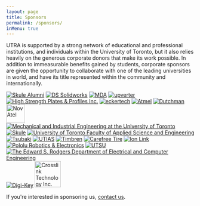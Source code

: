```yaml
---
layout: page
title: Sponsors
permalink: /sponsors/
inMenu: true
---
```


UTRA is supported by a strong network of educational and professional institutions, and individuals within the University of Toronto, but it also relies heavily on the generous corporate donors that make its work possible. In addition to immeasurable benefits gained by students, corporate sponsors are given the opportunity to collaborate with one of the leading universities in world, and have its title represented within the community and internationally.

[![Skule Alumni](http://www.utra.ca/Pictures/Sponsors/block/skuleAlumni.jpg)](http://alumni.utoronto.ca)
[![DS Solidworks](http://www.utra.ca/Pictures/Sponsors/block/solidworks.jpg)](http://www.solidworks.com)
[![MDA](http://www.utra.ca/Pictures/Sponsors/block/mda_logo.jpg)](http://sm.mdacorporation.com)
[![upverter](http://www.utra.ca/Pictures/Sponsors/block/upverter_logo.png)](http://upverter.com)
[![High Strength Plates & Profiles Inc.](http://www.utra.ca/Pictures/Sponsors/block/hspp.jpg)](http://www.highstrengthplates.com)
[![eckertech](http://www.utra.ca/Pictures/Sponsors/block/eckertech.jpg)](http://www.eckertech.com)
[![Atmel](http://utra.ca/Pictures/Sponsors/block/atmel.jpg)](http://www.atmel.com)
[![Dutchman](http://www.utra.ca/Pictures/Sponsors/block/dutchman.jpg)](http://www.dutchman.jpg)
<a href="http://www.novatel.com"><img style="height:50px;" alt="NovAtel" src="http://www.utra.ca/Pictures/Sponsors/block/novatel_COL.gif"></a>
[![Mechanical and Industrial Engineering at the University of Toronto](http://www.utra.ca/Pictures/Sponsors/block/mie.jpg)](http://www.mie.utoronto.ca)
[![Skule](http://www.utra.ca/Pictures/Sponsors/block/engsoc.jpg)](http://engsoc.skule.ca)
[![University of Toronto Faculty of Applied Science and Engineering](http://utra.ca/Pictures/Sponsors/block/UTengineering.jpg)](http://engineering.utoronto.ca)
[![Tsubaki](http://utra.ca/Pictures/Sponsors/block/Tsubaki-Logo.jpg)](http://tsubaki.ca)
[![UTIAS](http://utra.ca/Pictures/Sponsors/block/UTIAS.jpg)](http://www.utias.utoronto.ca)
[![Timbren](http://utra.ca/Pictures/Sponsors/block/timbren-logo.gif)](http://www.timbren.com)
[![Carefree Tire](http://utra.ca/Pictures/Sponsors/block/carefreetire.jpg)](http://www.carefreetire.com)
[![Ion Link](http://utra.ca/Pictures/Sponsors/block/ionlink.jpg)](http://www.ionlink.com)
[![Pololu Robotics & Electronics](http://utra.ca/Pictures/Sponsors/block/pololu.jpg)](http://www.pololu.com)
[![UTSU](http://utra.ca/Pictures/Sponsors/block/UTSU.jpg)](http://www.utsu.ca)
[![The Edward S. Rodgers Department of Electrical and Computer Engineering](http://utra.ca/Pictures/Sponsors/block/ece13.jpg)](http://www.ece.utoronto.ca)
[![Digi-Key](http://utra.ca/Pictures/Sponsors/block/dk.jpg)](http://www.digikey.com)
<a href="http://www.crosslinktech.com"><img style="height:70px;" alt="Crosslink Technology Inc." src="http://www.utra.ca/Pictures/ART/2013/crosslink.png"/></a>



If you're interested in sponsoring us, [contact us](mailto:utra@utra.ca).
